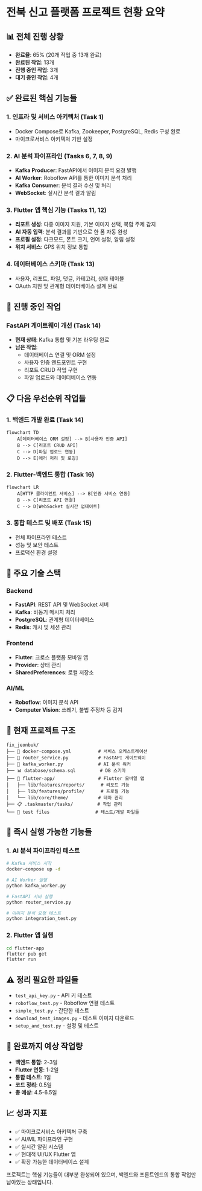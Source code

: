 # 전북 신고 플랫폼 프로젝트 현황 요약

## 📊 전체 진행 상황
- **완료율**: 65% (20개 작업 중 13개 완료)
- **완료된 작업**: 13개
- **진행 중인 작업**: 3개  
- **대기 중인 작업**: 4개

## ✅ 완료된 핵심 기능들

### 1. 인프라 및 서비스 아키텍처 (Task 1)
- Docker Compose로 Kafka, Zookeeper, PostgreSQL, Redis 구성 완료
- 마이크로서비스 아키텍처 기반 설정

### 2. AI 분석 파이프라인 (Tasks 6, 7, 8, 9)
- **Kafka Producer**: FastAPI에서 이미지 분석 요청 발행
- **AI Worker**: Roboflow API를 통한 이미지 분석 처리
- **Kafka Consumer**: 분석 결과 수신 및 처리
- **WebSocket**: 실시간 분석 결과 알림

### 3. Flutter 앱 핵심 기능 (Tasks 11, 12)
- **리포트 생성**: 다중 이미지 지원, 기본 이미지 선택, 복합 주제 감지
- **AI 자동 입력**: 분석 결과를 기반으로 한 폼 자동 완성
- **프로필 설정**: 다크모드, 폰트 크기, 언어 설정, 알림 설정
- **위치 서비스**: GPS 위치 정보 통합

### 4. 데이터베이스 스키마 (Task 13)
- 사용자, 리포트, 파일, 댓글, 카테고리, 상태 테이블
- OAuth 지원 및 관계형 데이터베이스 설계 완료

## 🔄 진행 중인 작업

### FastAPI 게이트웨이 개선 (Task 14)
- **현재 상태**: Kafka 통합 및 기본 라우팅 완료
- **남은 작업**:
  - 데이터베이스 연결 및 ORM 설정
  - 사용자 인증 엔드포인트 구현
  - 리포트 CRUD 작업 구현
  - 파일 업로드와 데이터베이스 연동

## 📋 다음 우선순위 작업들

### 1. 백엔드 개발 완료 (Task 14)
```mermaid
flowchart TD
    A[데이터베이스 ORM 설정] --> B[사용자 인증 API]
    B --> C[리포트 CRUD API]
    C --> D[파일 업로드 연동]
    D --> E[에러 처리 및 로깅]
```

### 2. Flutter-백엔드 통합 (Task 16)
```mermaid
flowchart LR
    A[HTTP 클라이언트 서비스] --> B[인증 서비스 연동]
    B --> C[리포트 API 연결]
    C --> D[WebSocket 실시간 업데이트]
```

### 3. 통합 테스트 및 배포 (Task 15)
- 전체 파이프라인 테스트
- 성능 및 보안 테스트
- 프로덕션 환경 설정

## 🎯 주요 기술 스택

### Backend
- **FastAPI**: REST API 및 WebSocket 서버
- **Kafka**: 비동기 메시지 처리
- **PostgreSQL**: 관계형 데이터베이스
- **Redis**: 캐시 및 세션 관리

### Frontend  
- **Flutter**: 크로스 플랫폼 모바일 앱
- **Provider**: 상태 관리
- **SharedPreferences**: 로컬 저장소

### AI/ML
- **Roboflow**: 이미지 분석 API
- **Computer Vision**: 쓰레기, 불법 주정차 등 감지

## 📁 현재 프로젝트 구조

```
fix_jeonbuk/
├── 🐳 docker-compose.yml          # 서비스 오케스트레이션
├── 🔧 router_service.py           # FastAPI 게이트웨이
├── 🤖 kafka_worker.py             # AI 분석 워커
├── 📊 database/schema.sql         # DB 스키마
├── 📱 flutter-app/                # Flutter 모바일 앱
│   ├── lib/features/reports/      # 리포트 기능
│   ├── lib/features/profile/      # 프로필 기능
│   └── lib/core/theme/           # 테마 관리
├── 📋 .taskmaster/tasks/         # 작업 관리
└── 🧪 test files                 # 테스트/개발 파일들
```

## 🚀 즉시 실행 가능한 기능들

### 1. AI 분석 파이프라인 테스트
```bash
# Kafka 서비스 시작
docker-compose up -d

# AI Worker 실행
python kafka_worker.py

# FastAPI 서버 실행  
python router_service.py

# 이미지 분석 요청 테스트
python integration_test.py
```

### 2. Flutter 앱 실행
```bash
cd flutter-app
flutter pub get
flutter run
```

## ⚠️ 정리 필요한 파일들
- `test_api_key.py` - API 키 테스트
- `roboflow_test.py` - Roboflow 연결 테스트  
- `simple_test.py` - 간단한 테스트
- `download_test_images.py` - 테스트 이미지 다운로드
- `setup_and_test.py` - 설정 및 테스트

## 🎯 완료까지 예상 작업량
- **백엔드 통합**: 2-3일
- **Flutter 연동**: 1-2일  
- **통합 테스트**: 1일
- **코드 정리**: 0.5일
- **총 예상**: 4.5-6.5일

## 📈 성과 지표
- ✅ 마이크로서비스 아키텍처 구축
- ✅ AI/ML 파이프라인 구현  
- ✅ 실시간 알림 시스템
- ✅ 현대적 UI/UX Flutter 앱
- ✅ 확장 가능한 데이터베이스 설계

프로젝트는 핵심 기능들이 대부분 완성되어 있으며, 백엔드와 프론트엔드의 통합 작업만 남아있는 상태입니다.
